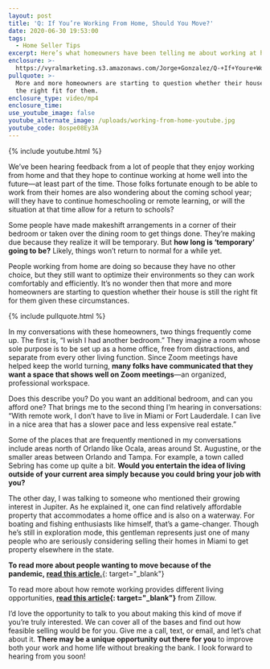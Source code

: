 ```yaml
---
layout: post
title: 'Q: If You’re Working From Home, Should You Move?'
date: 2020-06-30 19:53:00
tags:
  - Home Seller Tips
excerpt: Here’s what homeowners have been telling me about working at home.
enclosure: >-
  https://vyralmarketing.s3.amazonaws.com/Jorge+Gonzalez/Q-+If+Youre+Working+From+Home%2C+Should+You+Move_.mp4
pullquote: >-
  More and more homeowners are starting to question whether their house is still
  the right fit for them.
enclosure_type: video/mp4
enclosure_time:
use_youtube_image: false
youtube_alternate_image: /uploads/working-from-home-youtube.jpg
youtube_code: 8ospe08Ey3A
---
```


{% include youtube.html %}

We’ve been hearing feedback from a lot of people that they enjoy working from home and that they hope to continue working at home well into the future—at least part of the time. Those folks fortunate enough to be able to work from their homes are also wondering about the coming school year; will they have to continue homeschooling or remote learning, or will the situation at that time allow for a return to schools?&nbsp;

Some people have made makeshift arrangements in a corner of their bedroom or taken over the dining room to get things done. They’re making due because they realize it will be temporary. But **how long is ‘temporary’ going to be?** Likely, things won’t return to normal for a while yet.&nbsp;

People working from home are doing so because they have no other choice, but they still want to optimize their environments so they can work comfortably and efficiently. It’s no wonder then that more and more homeowners are starting to question whether their house is still the right fit for them given these circumstances.&nbsp;

{% include pullquote.html %}

In my conversations with these homeowners, two things frequently come up. The first is, “I wish I had another bedroom.” They imagine a room whose sole purpose is to be set up as a home office, free from distractions, and separate from every other living function. Since Zoom meetings have helped keep the world turning, **many folks have communicated that they want a space that shows well on Zoom meetings**—an organized, professional workspace.&nbsp;

Does this describe you? Do you want an additional bedroom, and can you afford one? That brings me to the second thing I’m hearing in conversations: “With remote work, I don’t have to live in Miami or Fort Lauderdale. I can live in a nice area that has a slower pace and less expensive real estate.”&nbsp;

Some of the places that are frequently mentioned in my conversations include areas north of Orlando like Ocala, areas around St. Augustine, or the smaller areas between Orlando and Tampa. For example, a town called Sebring has come up quite a bit. **Would you entertain the idea of living outside of your current area simply because you could bring your job with you?&nbsp;**

The other day, I was talking to someone who mentioned their growing interest in Jupiter. As he explained it, one can find relatively affordable property that accommodates a home office and is also on a waterway. For boating and fishing enthusiasts like himself, that’s a game-changer. Though he’s still in exploration mode, this gentleman represents just one of many people who are seriously considering selling their homes in Miami to get property elsewhere in the state.&nbsp;

**To read more about people wanting to move because of the pandemic,&nbsp;**[**read this article.**](http://blog.rismedia.com/2020/zillow-survey-home-offices/){: target="_blank"}

To read more about how remote working provides different living opportunities, **[read this article](https://www.zillow.com/research/coronavirus-remote-work-suburbs-27046/){: target="_blank"}** from Zillow.

I’d love the opportunity to talk to you about making this kind of move if you’re truly interested. We can cover all of the bases and find out how feasible selling would be for you. Give me a call, text, or email, and let’s chat about it. **There may be a unique opportunity out there for you** to improve both your work and home life without breaking the bank. I look forward to hearing from you soon\!
